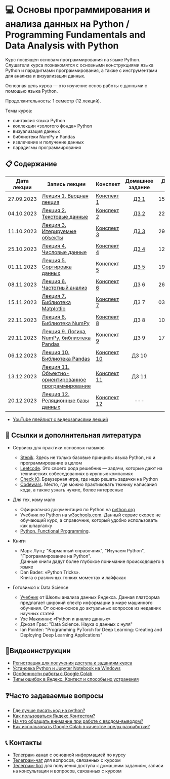 # 💻 Основы программирования и анализа данных на Python / Programming Fundamentals and Data Analysis with Python

Курс посвящен основам программирования на языке Python. Слушатели курса познакомятся с основными конструкциями языка Python и парадигмами программирования, а также с инструментами для анализа и визуализации данных.

Основная цель курса — это изучение основ работы с данными с помощью языка Python.

Продолжительность: 1 семестр (12 лекций).

Темы курса:
* синтаксис языка Python
* коллекции «золотого фонда» Python
* визуализация данных
* библиотеки NumPy и Pandas
* извлечение и получение данных
* парадигмы программирования

## 📋 Содержание

Дата лекции |Запись лекции | Конспект | Домашнее задание | Дедлайн сдачи
|:----:|----|----|:----:|:----:|
|27.09.2023| [Лекция 1. Вводная лекция](https://youtube.com/live/-6bcl5a6sZk) | [Конспект 1](https://colab.research.google.com/drive/14CH88ceOlchi59c1AVuzQp55BlXKZoKq?usp=sharing) | [ДЗ 1](https://contest.yandex.ru/contest/52987/problems/) | 15.10.2023 |
|04.10.2023| [Лекция 2. Текстовые данные](https://youtube.com/live/9jnqulltVNc) | [Конспект 2](https://colab.research.google.com/drive/1bWvnRzsjiFneg5KU5DfA6ts_F9l37ZEj?usp=sharing) | [ДЗ 2](https://contest.yandex.ru/contest/53615/problems/) | 22.10.2023 |
|11.10.2023| [Лекция 3. Итерируемые объекты](https://www.youtube.com/live/B6u4fCrKuxE) | [Конспект 3](https://colab.research.google.com/drive/1nDTBYMi4rHCa0R0kFax7SAOwyn1i6x-O?usp=sharing) | [ДЗ 3](https://contest.yandex.ru/contest/54017/problems/) | 29.10.2023 |
|25.10.2023| [Лекция 4. Числовые данные](https://www.youtube.com/live/vCOVDj58s1s) | [Конспект 4](https://colab.research.google.com/drive/1ltKt_-m29veUzT0ol4agjsc3nYd1_jO8?usp=sharing) | [ДЗ 4](https://contest.yandex.ru/contest/54891/problems/) | 12.11.2023 |
|01.11.2023| [Лекция 5. Сортировка данных](https://youtube.com/live/Jl1egHJmsB4) | [Конспект 5](https://colab.research.google.com/drive/1NstnAsm0qS3f6FQHgJNV-PpMpvHsrKIL?usp=sharing) | [ДЗ 5](https://contest.yandex.ru/contest/55258/problems/) | 19.11.2023 |
|08.11.2023| [Лекция 6. Частотный анализ]() | [Конспект 6]() | ДЗ 6 | 26.11.2023 |
|15.11.2023| [Лекция 7. Библиотека Matplotlib]() | [Конспект 7]() | ДЗ 7 | 03.12.2023 |
|22.11.2023| [Лекция 8. Библиотека NumPy]() | [Конспект 8]()| ДЗ 8 | 10.12.2023 |
|29.11.2023| [Лекция 9. Логика, NumPy, библиотека Pandas]() | [Конспект 9]() | ДЗ 9 | 17.12.2023 |
|06.12.2023| [Лекция 10. Библиотека Pandas]() | [Конспект 10]() | ДЗ 10 |  |
|13.12.2023| [Лекция 11. Объектно-ориентированное программирование]() | [Конспект 11]() | ДЗ 11 |  |
|20.12.2023| [Лекция 12. Реляционные базы данных]() | [Конспект 12]() | --- | --- |

* [YouTube плейлист с видеозаписями лекций](https://youtube.com/playlist?list=PL2mBTfXHM2qgCMm8RtXm59w27bPTQx55I)

## 📝 Ссылки и дополнительная литература

* Сервисы для практики основных навыков
	- [Stepik](https://stepik.org/course/512/). Здесь не только базовые принципы языка Python, но и программирование в целом
	- [Leetcode](https://leetcode.com/duneholy/). Это своего рода решебник — задачи, которые дают на технических собеседованиях в крупных компаниях
	- [Check iO](checkio.org). Браузерная игра, где надо решать задачки на Python
	- [Codewars](https://www.codewars.com/users/Duneholy). Место, где можно практиковать технику написания кода, а также узнать чужие, более интересные
* Для тех, кому мало 
	- Официальная документация по Python на [python.org](https://docs.python.org/3/)
	- Учебник по Python на [w3schools.com](https://www.w3schools.com/python/). Данный сервис скорее не обучающий курс, а справочник, который удобно использовать как шпаргалку
	- [Python. Functional Programming](https://stepik.org/course/2057/promo). 
	
* Книги
	- Марк Лутц: "Карманный справочник", "Изучаем Python", "Программирование на Python". \
	  Данные книги дадут более глубокое понимание происходящего в языке
	- Dan Bader: «Python Tricks». \
	  Книга о различных тонких моментах и лайфаках
* Готовимся к Data Science
	- [Учебник](https://ml-handbook.ru/) от Школы анализа данных Яндекса. Данная платформа предлагает широкий спектр информации в мире машинного обучения. От основ-основ до актуальных вопросов из недавних научных статей.
	- Уэс Маккинни: «Python и анализ данных»
	- Джоэл Грас: "Data Science. Наука о данных с нуля"
	- Ian Pointer: "Programming PyTorch for Deep Learning: Creating and Deploying Deep Learning Applications"
 
## 🎥Видеоинструкции

* [Регистрация для получения доступа к заданиям курса](https://youtu.be/R1_Xzr3Eyso )
* [Установка Python и Jupyter Notebook на Windows](https://youtu.be/fVu3OjCfVps)
* [Особенности работы с Google Colab ](https://youtu.be/Fbdisx6XUzw)
* [Типы ошибок в Яндекс. Контест и способы их устранения ](https://youtu.be/y3nRM1Wd_3M)

## ❓Часто задаваемые вопросы

* [Где лучше писать код на python?](./instructions/IDE-review.md)
* [Как пользоваться Яндекс.Контестом?](./instructions/yandex_contest.md)
* [На что обращать внимание при работе с вводом-выводом?](./instructions/input-output.md)
* [Как использовать Google Colab в качестве среды разработки?](./instructions/GoogleColab.md)

## 📞 Контакты
* [Телеграм-канал](https://t.me/+6ESPNX6zxDkyYTg6) с основной информацией по курсу
* [Телеграм-чат](https://t.me/+PMnIxcx1MB1hZTgy) для вопросов, связанных с курсом
* [Телеграм-бот](https://t.me/msumfk_bot) для получения доступа к домашним заданиям, записи на консультации и вопросов, связанных с курсом
